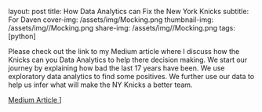 layout: post
title: How Data Analytics can Fix the New York Knicks
subtitle: For Daven 
cover-img: /assets/img/Mocking.png
thumbnail-img: /assets/img//Mocking.png
share-img: /assets/img//Mocking.png
tags: [python]

Please check out the link to my Medium article where I discuss how the Knicks can you Data Analytics to help there decision making.  We start our journey by explaining how bad the last 17 years have been.  We use exploratory data analytics to find some positives.  We further use our data to help us infer what will make the NY Knicks a better team. 

[Medium Article ](https://medium.com/p/bcebfaeed4c7/edit)]
